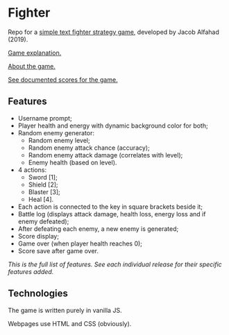 # Fighter
Repo for a [simple text fighter strategy game](http://hircinus.000webhostapp.com/), developed by Jacob Alfahad (2019).

[Game explanation.](http://hircinus.000webhostapp.com/help.html)

[About the game.](http://hircinus.000webhostapp.com/about.html)

[See documented scores for the game.](http://hircinus.000webhostapp.com/highscores.php)

## Features

 - Username prompt;
 - Player health and energy with dynamic background color for both;
 - Random enemy generator:
   - Random enemy level;
   - Random enemy attack chance (accuracy);
   - Random enemy attack damage (correlates with level);
   - Enemy health (based on level).
 - 4 actions:
   - Sword [1];
   - Shield [2];
   - Blaster [3];
   - Heal [4].
 - Each action is connected to the key in square brackets beside it;
 - Battle log (displays attack damage, health loss, energy loss and if enemy defeated);
 - After defeating each enemy, a new enemy is generated;
 - Score display;
 - Game over (when player health reaches 0);
 - Score save after game over.

*This is the full list of features. See each individual release for their specific features added.*

## Technologies

The game is written purely in vanilla JS.

Webpages use HTML and CSS (obviously).
